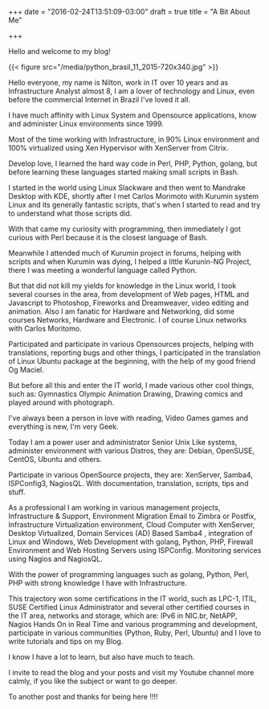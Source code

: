+++
date = "2016-02-24T13:51:09-03:00"
draft = true
title = "A Bit About Me"

+++

Hello and welcome to my blog!

{{< figure src="/media/python_brasil_11_2015-720x340.jpg" >}}


Hello everyone, my name is Nilton, work in IT over 10 years and as Infrastructure Analyst almost 8, I am a lover of technology and Linux, even before the commercial Internet in Brazil I've loved it all.


I have much affinity with Linux System and Opensource applications, know and administer Linux environments since 1999.

Most of the time working with Infrastructure, in 90% Linux environment and 100% virtualized using Xen Hypervisor with XenServer from Citrix.

Develop love, I learned the hard way code in Perl, PHP, Python, golang, but before learning these languages started making small scripts in Bash.

I started in the world using Linux Slackware and then went to Mandrake Desktop with KDE, shortly after I met Carlos Morimoto with Kurumin system Linux and its generally fantastic scripts, that's when I started to read and try to understand what those scripts did.

With that came my curiosity with programming, then immediately I got curious with Perl because it is the closest language of Bash.

Meanwhile I attended much of Kurumin project in forums, helping with scripts and when Kurumin was dying, I helped a little Kurunin-NG Project, there I was meeting a wonderful language called Python.

But that did not kill my yields for knowledge in the Linux world, I took several courses in the area, from development of Web pages, HTML and Javascript to Photoshop, Fireworks and Dreamweaver, video editing and animation.
Also I am fanatic for Hardware and Networking, did some courses Networks, Hardware and Electronic.
I of course Linux networks with Carlos Moritomo.

Participated and participate in various Opensources projects, helping with translations, reporting bugs and other things, I participated in the translation of Linux Ubuntu package at the beginning, with the help of my good friend Og Maciel.

But before all this and enter the IT world, I made various other cool things, such as: Gymnastics Olympic Animation Drawing, Drawing comics and played around with photograph.

I've always been a person in love with reading, Video Games games and everything is new, I'm very Geek.

Today I am a power user and administrator Senior Unix Like systems, administer environment with various Distros, they are: Debian, OpenSUSE, CentOS, Ubuntu and others.

Participate in various OpenSource projects, they are: XenServer, Samba4, ISPConfig3, NagiosQL. With documentation, translation, scripts, tips and stuff.

As a professional I am working in various management projects, Infrastructure & Support, Environment Migration Email to Zimbra or Postfix, Infrastructure Virtualization environment, Cloud Computer with XenServer, Desktop Virtualized, Domain Services (AD) Based Samba4 , integration of Linux and Windows, Web Development with golang, Python, PHP, Firewall Environment and Web Hosting Servers using ISPConfig.
Monitoring services using Nagios and NagiosQL.

With the power of programming languages such as golang, Python, Perl, PHP with strong knowledge I have with Infrastructure.

This trajectory won some certifications in the IT world, such as LPC-1, ITIL, SUSE Certified Linux Administrator and several other certified courses in the IT area, networks and storage, which are: IPv6 in NIC.br, NetAPP, Nagios Hands On in Real Time and various programming and development, participate in various communities (Python, Ruby, Perl, Ubuntu) and I love to write tutorials and tips on my Blog.

I know I have a lot to learn, but also have much to teach.

I invite to read the blog and your posts and visit my Youtube channel more calmly, if you like the subject or want to go deeper.

To another post and thanks for being here !!!! 
